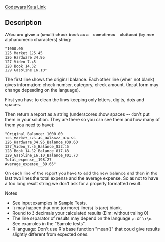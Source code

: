 [Codewars Kata Link](https://www.codewars.com/kata/59d727d40e8c9dd2dd00009f/typescript)

## Description

AYou are given a (small) check book as a - sometimes - cluttered (by non-alphanumeric characters) string:

```plaintext
"1000.00
125 Market 125.45
126 Hardware 34.95
127 Video 7.45
128 Book 14.32
129 Gasoline 16.10"
```

The first line shows the original balance. Each other line (when not blank) gives information: check number, category, check amount. (Input form may change depending on the language).

First you have to clean the lines keeping only letters, digits, dots and spaces.

Then return a report as a string (underscores show spaces -- don't put them in your solution. They are there so you can see them and how many of them you need to have):

```plaintext
"Original_Balance:_1000.00
125_Market_125.45_Balance_874.55
126_Hardware_34.95_Balance_839.60
127_Video_7.45_Balance_832.15
128_Book_14.32_Balance_817.83
129_Gasoline_16.10_Balance_801.73
Total_expense__198.27
Average_expense__39.65"
```

On each line of the report you have to add the new balance and then in the last two lines the total expense and the average expense. So as not to have a too long result string we don't ask for a properly formatted result.

Notes

- See input examples in Sample Tests.
- It may happen that one (or more) line(s) is (are) blank.
- Round to 2 decimals your calculated results (Elm: without traling 0)
- The line separator of results may depend on the language `\n` or `\r\n`. See examples in the "Sample tests".
- R language: Don't use R's base function "mean()" that could give results slightly different from expected ones.

